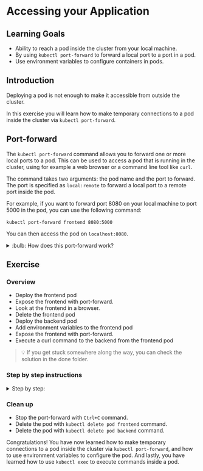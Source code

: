 # Accessing your Application

## Learning Goals

- Ability to reach a pod inside the cluster from your local machine.
- By using `kubectl port-forward` to forward a local port to a port in a pod.
- Use environment variables to configure containers in pods.

## Introduction

Deploying a pod is not enough to make it accessible from outside the cluster.

In this exercise you will learn how to make temporary connections to a pod inside the cluster via `kubectl port-forward`.

## Port-forward

The `kubectl port-forward` command allows you to forward one or more local ports to a pod. This can be used to access a pod that is running in the cluster, using for example a web browser or a command line tool like `curl`.

The command takes two arguments: the pod name and the port to forward. The port is specified as `local:remote` to forward a local port to a remote port inside the pod.

For example, if you want to forward port 8080 on your local machine to port 5000 in the pod, you can use the following command:

`kubectl port-forward frontend 8080:5000`

You can then access the pod on `localhost:8080`.

<details>
<summary>:bulb: How does this port-forward work?</summary>

Port forwarding is a network address translation that redirects internet packets form one IP address with specified port number to another `IP:PORT` set.

In Kubernetes `port-forward` creates a tunnel between your local machine and Kubernetes cluster on the specified `IP:PORT` pairs in order to establish connection to the cluster. `kubectl port-forward` allows you to forward not only pods but also services, deployments and other.

More information can be found from [here](https://kubernetes.io/docs/tasks/access-application-cluster/port-forward-access-application-cluster/)

</details>

## Exercise

### Overview

- Deploy the frontend pod
- Expose the frontend with port-forward.
- Look at the frontend in a browser.
- Delete the frontend pod
- Deploy the backend pod
- Add environment variables to the frontend pod
- Expose the frontend with port-forward.
- Execute a curl command to the backend from the frontend pod

> :bulb: If you get stuck somewhere along the way, you can check the solution in the done folder.

### Step by step instructions

<details>
<summary>
Step by step:
</summary>

- Go into the `accessing-your-application` directory and the `start` folder.
- Deploy the frontend pod

<details>
<summary>
Hint on doing that
</summary>

You can use the `kubectl apply -f <filename>` command to deploy the pod.
The pod is defined in the `frontend-pod.yaml` file.

</details>

- Check that the pod is running with `kubectl get pods` command.

You should see something like this:

```text
NAME       READY   STATUS    RESTARTS   AGE
frontend   1/1     Running   0          2m
```

- Expose the frontend with port-forward

Port forward can be achieved with:

`kubectl port-forward --address 0.0.0.0 frontend 8080:5000`

> :bulb: We add the `--address 0.0.0.0` option to the port-forward command to make it accept commands coming from remote machines, like your laptop!
> `0.0.0.0` Means any address, so you probably don't want to do this on your own machine in, unless you want to expose something to the internet.

And can then be accessed on `workstation-<number>.<prefix>.eficode.academy:8080` (from the internet).

> :bulb: VSCode will ask you if you what to see the open port. Unfortunately vscode proxy does not proxy requests correctly back to the pod, so use the URL of the instance instead.

- Look at it in the browser.

Now we will deploy both the frontend and backend pods.

- Stop the port-forward process by pressing `Ctrl-c` in the terminal.
- Delete the frontend pod with `kubectl delete pod frontend` command.
- Deploy the backend pod with `kubectl apply -f backend-pod.yaml` command.
- Check that the pod is running, and note down the IP with `kubectl get pods -o wide` command.

You should see something like this:

```shell
k get pods backend -o wide

NAME      READY   STATUS    RESTARTS   AGE   IP            NODE                                        NOMINATED NODE   READINESS GATES
backend   1/1     Running   0          11s   10.0.40.196   ip-10-0-35-102.eu-west-1.compute.internal   <none>           <none>
```

In this case the IP is `10.0.40.196`, but it will be different in your case.

#### Add environment variables to the frontend pod

- Open the `frontend-pod.yaml` file and add the following environment variables to the pod:

```yaml
env:
  - name: BACKEND_HOST
    value: "10.0.40.196" # Use the IP address you noted down above
  - name: BACKEND_PORT
    value: "5000"
```

The `env` key is part of the `spec.containers[0]`:

```yaml
apiVersion: v1
kind: Pod
metadata:
  name: frontend
spec:
  containers:
    - name: frontend
      image: ghcr.io/eficode-academy/quotes-flask-frontend:release
      ports:
        - containerPort: 5000
      # <put env: here!>
```

<details>
<summary>
Help me! (solution)
</summary>

```yaml
apiVersion: v1
kind: Pod
metadata:
  name: frontend
spec:
  containers:
    - name: frontend
      image: ghcr.io/eficode-academy/quotes-flask-frontend:release
      ports:
        - containerPort: 5000
      env:
        - name: BACKEND_HOST
          value: "10.0.40.196"
        - name: BACKEND_PORT
          value: "5000"
```

</details>

- Deploy the frontend pod with `kubectl apply -f frontend-pod.yaml` command.

- Check that the pod is running with `kubectl get pods` command.

- Forward a local port to the pod using `kubectl port-forward`.

- Visit the frontend in the browser.

You should see something like this:

![alt](img/app-front-back.png)

(if you don't you might need to refresh the page)

- Exec into the frontend pod with `kubectl exec -it frontend -- /bin/sh` command.

- Execute a curl command to the backend `curl http://<BACKEND_IP>:5000`.

### Extra

<details>
<summary>
Extra exercise
</summary>

While still having the port-forward running

- Access the frontend in the browser and check that it still works and that frontend has access to the backend.
- Try to delete the backend pod with `kubectl delete pod backend` command.
- Try to recreate the backend pod with `kubectl apply -f backend-pod.yaml` command.
- Access the frontend in the browser.
- Does it still have access to the backend?

If not, why not?

<details>
<summary>Solution</summary>

The frontend pod is not configured to automatically re-resolve the backend IP address.
So when we deleted the pod, and recreated it, the IP address changed, but the frontend pod still has the old IP address in its environment variables.

Thankfully Kubernetes has a networking abstraction called `services` which solves this exact (and more!) problem, which we will learn about in the next exercise.

</details>
</details>
</details>

### Clean up

- Stop the port-forward with `Ctrl+C` command.
- Delete the pod with `kubectl delete pod frontend` command.
- Delete the pod with `kubectl delete pod backend` command.

Congratulations! You have now learned how to make temporary connections to a pod inside the cluster via `kubectl port-forward`, and how to use environment variables to configure the pod.
And lastly, you have learned how to use `kubectl exec` to execute commands inside a pod.
